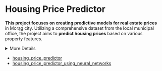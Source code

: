 # Housing Price Predictor

**This project focuses on creating predictive models for real estate prices** in Morąg city. Utilizing a comprehensive dataset from the local municipal office, the project aims to **predict housing prices** based on various property features. 

<details>
<summary>More Details</summary>

## Model Overview
The project encompasses several key stages, including data acquisition and preprocessing, exploratory data analysis, model development and evaluation. Two main types of models are employed:

- **Traditional Machine Learning Methods**: Linear Regression, Decision Tree Regressor, Random Forest Regressor, Ridge Regression, Lasso Regression, Elastic Net.
- **Neural Network Model**: A TensorFlow-based model with multiple layers, optimized for capturing complex patterns in housing market data.

## Evaluation and Insights
Models are rigorously evaluated using metrics like Mean Squared Error (MSE) and Root Mean Squared Error (RMSE). Insights drawn from these analyses provide valuable predictions and trends in the real estate market, aiding buyers, sellers, and investors in making informed decisions.

</details>

- [housing_price_predictor](https://colab.research.google.com/drive/1hNKSb3maAB_OBC_WuFQiuCHxx-ZRHALR?usp=sharing)
- [housing_price_predictor_using_neural_networks](https://colab.research.google.com/drive/1ybTBphIXwRuMLvHg9j7F-SMxWGM9xmJr?usp=sharing)
